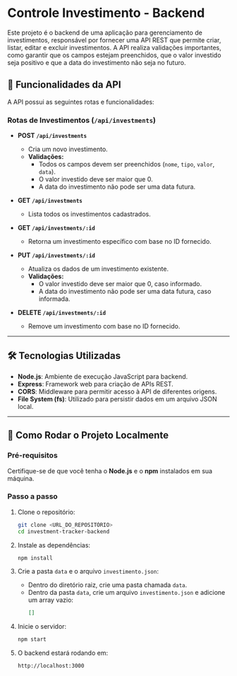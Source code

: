 # Controle Investimento - Backend  

Este projeto é o backend de uma aplicação para gerenciamento de investimentos, responsável por fornecer uma API REST que permite criar, listar, editar e excluir investimentos. A API realiza validações importantes, como garantir que os campos estejam preenchidos, que o valor investido seja positivo e que a data do investimento não seja no futuro.  

## 🚀 Funcionalidades da API  
A API possui as seguintes rotas e funcionalidades:  

### Rotas de Investimentos (`/api/investments`)  
- **POST `/api/investments`**  
  - Cria um novo investimento.  
  - **Validações:**  
    - Todos os campos devem ser preenchidos (`nome`, `tipo`, `valor`, `data`).  
    - O valor investido deve ser maior que 0.  
    - A data do investimento não pode ser uma data futura.  

- **GET `/api/investments`**  
  - Lista todos os investimentos cadastrados.  

- **GET `/api/investments/:id`**  
  - Retorna um investimento específico com base no ID fornecido.  

- **PUT `/api/investments/:id`**  
  - Atualiza os dados de um investimento existente.  
  - **Validações:**  
    - O valor investido deve ser maior que 0, caso informado.  
    - A data do investimento não pode ser uma data futura, caso informada.  

- **DELETE `/api/investments/:id`**  
  - Remove um investimento com base no ID fornecido.  

---

## 🛠️ Tecnologias Utilizadas  
- **Node.js**: Ambiente de execução JavaScript para backend.  
- **Express**: Framework web para criação de APIs REST.  
- **CORS**: Middleware para permitir acesso à API de diferentes origens.  
- **File System (fs)**: Utilizado para persistir dados em um arquivo JSON local.  

---

## 🚀 Como Rodar o Projeto Localmente  

### Pré-requisitos  
Certifique-se de que você tenha o **Node.js** e o **npm** instalados em sua máquina.  

### Passo a passo  
1. Clone o repositório:  
   ```bash  
   git clone <URL_DO_REPOSITÓRIO>  
   cd investment-tracker-backend  
   ```  

2. Instale as dependências:  
   ```bash  
   npm install  
   ```  

3. Crie a pasta `data` e o arquivo `investimento.json`:  
   - Dentro do diretório raiz, crie uma pasta chamada `data`.  
   - Dentro da pasta `data`, crie um arquivo `investimento.json` e adicione um array vazio:  
     ```json  
     []  
     ```  

4. Inicie o servidor:  
   ```bash  
   npm start  
   ```  

5. O backend estará rodando em:  
   ```
   http://localhost:3000  
   ```  
